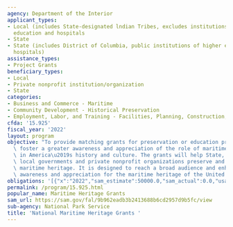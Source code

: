```yaml
---
agency: Department of the Interior
applicant_types:
- Local (includes State-designated lndian Tribes, excludes institutions of higher
  education and hospitals
- State
- State (includes District of Columbia, public institutions of higher education and
  hospitals)
assistance_types:
- Project Grants
beneficiary_types:
- Local
- Private nonprofit institution/organization
- State
categories:
- Business and Commerce - Maritime
- Community Development - Historical Preservation
- Employment, Labor, and Training - Facilities, Planning, Construction, and Equipment
cfda: '15.925'
fiscal_year: '2022'
layout: program
objective: "To provide matching grants for preservation or education projects that\
  \ foster a greater awareness and appreciation of the role of maritime endeavors\
  \ in America\u2019s history and culture. The grants will help State, Tribal, and\
  \ local governments and private nonprofit organizations preserve and interpret their\
  \ maritime heritage. It is designed to reach a broad audience and enhance public\
  \ awareness and appreciation for the maritime heritage of the United States."
obligations: '[{"x":"2022","sam_estimate":50000.0,"sam_actual":0.0,"usa_spending_actual":-7118.82},{"x":"2023","sam_estimate":2000000.0,"sam_actual":0.0,"usa_spending_actual":-174993.6},{"x":"2024","sam_estimate":1900000.0,"sam_actual":0.0,"usa_spending_actual":0.0}]'
permalink: /program/15.925.html
popular_name: Maritime Heritage Grants
sam_url: https://sam.gov/fal/9b962eadb3b2413688b6cd2957d9b5fc/view
sub-agency: National Park Service
title: 'National Maritime Heritage Grants '
---
```

